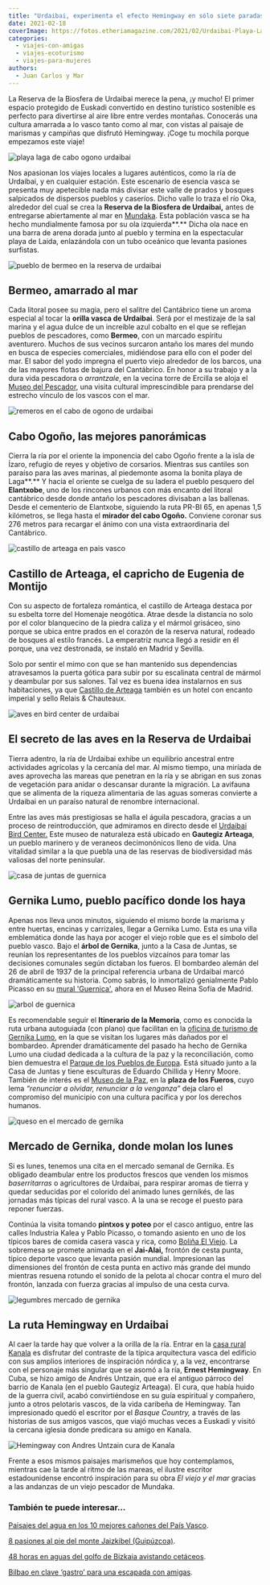 ```yaml
---
title: "Urdaibai, experimenta el efecto Hemingway en sólo siete paradas"
date: 2021-02-18
coverImage: https://fotos.etheriamagazine.com/2021/02/Urdaibai-Playa-Laga-Isla-Izaro.jpg
categories: 
  - viajes-con-amigas
  - viajes-ecoturismo
  - viajes-para-mujeres
authors: 
  - Juan Carlos y Mar
---
```


La Reserva de la Biosfera de Urdaibai merece la pena, ¡y mucho! El primer espacio protegido de Euskadi convertido en destino turístico sostenible es perfecto para divertirse al aire libre entre verdes montañas. Conocerás una cultura amarrada a lo vasco tanto como al mar, con vistas al paisaje de marismas y campiñas que disfrutó Hemingway. ¡Coge tu mochila porque empezamos este viaje!

![playa laga de cabo ogono urdaibai](https://fotos.etheriamagazine.com/2021/02/Urdaibai-Playa-Laga-Isla-Izaro.jpg "La playa Laga y la isla de Izaro, incluidas en la Reserva de Urdaibai.")

Nos apasionan los viajes locales a lugares auténticos, como la ría de Urdaibai, y en 
cualquier estación. Este escenario de esencia vasca se presenta muy apetecible nada más 
divisar este valle de prados y bosques salpicados de dispersos pueblos y caseríos. Dicho 
valle lo traza el río Oka, alrededor del cual se crea la **Reserva de la Biosfera de 
Urdaibai,** antes de entregarse abiertamente al mar en [Mundaka](https://www.bilbaoturismo.net/BilbaoTurismo/es/la-ola-izquierda-de-mundaka). 
Esta población vasca se ha hecho mundialmente famosa por su ola izquierda**.** Dicha ola 
nace en una barra de arena dorada junto al pueblo y termina en la espectacular playa de 
Laida, enlazándola con un tubo oceánico que levanta pasiones surfistas. 

![pueblo de bermeo en la reserva de urdaibai](https://fotos.etheriamagazine.com/2021/02/Urdaibai-bermeo.jpg "Pintoresco puerto de Bermeo.")

## Bermeo, amarrado al mar

Cada litoral posee su magia, pero el salitre del Cantábrico tiene un aroma especial al 
tocar la **orilla vasca de Urdaibai**. Será por el mestizaje de la sal marina y el agua 
dulce de un increíble azul cobalto en el que se reflejan pueblos de pescadores, como 
**Bermeo**, con un marcado espíritu aventurero. Muchos de sus vecinos surcaron antaño 
los mares del mundo en busca de especies comerciales, midiéndose para ello con el poder 
del mar. El sabor del yodo impregna el puerto viejo alrededor de los barcos, una de las 
mayores flotas de bajura del Cantábrico. En honor a su trabajo y a la dura vida 
pescadora o _arrantzale_, en la vecina torre de Ercilla se aloja el [Museo del 
Pescador](https://bizkaikoa.bizkaia.eus/detalleContenido.asp?id=52&t=1), una visita 
cultural imprescindible para prendarse del estrecho vínculo de los vascos con el mar. 

![remeros en el cabo de ogono de urdaibai](https://fotos.etheriamagazine.com/2021/02/urdaibai-cabo-ogono-677x1024.jpg "Cabo Ogoño desde el mar.")

## Cabo Ogoño, las mejores panorámicas

Cierra la ría por el oriente la imponencia del cabo Ogoño frente a la isla de Ízaro, 
refugio de reyes y objetivo de corsarios. Mientras sus cantiles son paraíso para las 
aves marinas, al piedemonte asoma la bonita playa de Laga**.** Y hacia el oriente se 
cuelga de su ladera el pueblo pesquero del **Elantxobe**, uno de los rincones urbanos 
con más encanto del litoral cantábrico desde donde antaño los pescadores divisaban a las 
ballenas. Desde el cementerio de Elantxobe, siguiendo la ruta PR-BI 65, en apenas 1,5 
kilómetros, se llega hasta el **mirador del cabo Ogoño.** Conviene coronar sus 276 
metros para recargar el ánimo con una vista extraordinaria del Cantábrico. 

![castillo de arteaga en pais vasco](https://fotos.etheriamagazine.com/2021/02/urdaibai-castillo-arteaga.jpg "Castillo de Arteaga.")

## Castillo de Arteaga, el capricho de Eugenia de Montijo

Con su aspecto de fortaleza romántica, el castillo de Arteaga destaca por su esbelta 
torre del Homenaje neogótica. Atrae desde la distancia no solo por el color blanquecino 
de la piedra caliza y el mármol grisáceo, sino porque se ubica entre prados en el 
corazón de la reserva natural, rodeado de bosques al estilo francés. La emperatriz nunca 
llegó a residir en él porque, una vez destronada, se instaló en Madrid y Sevilla. 

Solo por sentir el mimo con que se han mantenido sus dependencias atravesamos la puerta 
gótica para subir por su escalinata central de mármol y deambular por sus salones. Tal 
vez es buena idea instalarnos en sus habitaciones, ya que [Castillo de 
Arteaga](http://castillodearteaga.com/) también es un hotel con encanto imperial y sello 
Relais & Chauteaux. 

![aves en bird center de urdaibai](https://fotos.etheriamagazine.com/2021/02/urdaibai-marismas-aves.jpg "Aves en la ría de Urdaibai.")

## El secreto de las aves en la Reserva de Urdaibai

Tierra adentro, la ría de Urdaibai exhibe un equilibrio ancestral entre actividades 
agrícolas y la cercanía del mar. Al mismo tiempo, una miríada de aves aprovecha las 
mareas que penetran en la ría y se abrigan en sus zonas de vegetación para anidar o 
descansar durante la migración. La avifauna que se alimenta de la riqueza alimentaria de 
las aguas someras convierte a Urdaibai en un paraíso natural de renombre internacional. 

Entre las aves más prestigiosas se halla el águila pescadora, gracias a un proceso de 
reintroducción, que admiramos en directo desde el [Urdaibai Bird 
Center.](https://www.birdcenter.org/) Este museo de naturaleza está ubicado en 
**Gautegiz Arteaga**, un pueblo marinero y de veraneos decimonónicos lleno de vida. Una 
vitalidad similar a la que puebla una de las reservas de biodiversidad más valiosas del 
norte peninsular. 

![casa de juntas de guernica](https://fotos.etheriamagazine.com/2021/02/urdaibai-guernica.jpg "Interior de la Casa de Juntas de Gernika Lumo.")

## Gernika Lumo, pueblo pacífico donde los haya

Apenas nos lleva unos minutos, siguiendo el mismo borde la marisma y entre huertas, 
encinas y carrizales, llegar a Gernika Lumo. Esta es una villa emblemática donde las 
haya por acoger el viejo roble que es el símbolo del pueblo vasco. Bajo el **árbol de 
Gernika**, junto a la Casa de Juntas, se reunían los representantes de los pueblos 
vizcaínos para tomar las decisiones comunales según dictaban los fueros. El bombardeo 
alemán del 26 de abril de 1937 de la principal referencia urbana de Urdaibai marcó 
dramáticamente su historia. Como sabrás, lo inmortalizó genialmente Pablo Picasso en su [mural 
'Guernica'](https://www.museoreinasofia.es/coleccion/obra/guernica), ahora en el Museo 
Reina Sofía de Madrid. 

![arbol de guernica](https://fotos.etheriamagazine.com/2021/02/urdaibai-guernica-arbol-656x1024.jpg "Roble de Gernika Lumo, símbolo del pueblo vasco.")

Es recomendable seguir el **Itinerario de la Memoria**, como es conocida la ruta urbana 
autoguiada (con plano) que facilitan en la [oficina de turismo de Gernika 
Lumo](http://turismo.gernika-lumo.net/es-es/Paginas/default.aspx), en la que se visitan 
los lugares más dañados por el bombardeo. Aprender dramáticamente del pasado ha hecho de 
Gernika Lumo una ciudad dedicada a la cultura de la paz y la reconciliación, como bien 
demuestra el [Parque de los Pueblos de 
Europa](https://turismo.euskadi.eus/es/museos/parque-de-los-pueblos-de-europa/aa30-12375/es/). 
Está situado junto a la Casa de Juntas y tiene esculturas de Eduardo Chillida y Henry 
Moore. También de interés es el [Museo de la Paz](https://www.museodelapaz.org/), en la 
**plaza de los Fueros**, cuyo lema _“renunciar a olvidar, renunciar a la venganza”_ deja 
claro el compromiso del municipio con una cultura pacífica y por los derechos humanos. 

![queso en el mercado de gernika](https://fotos.etheriamagazine.com/2021/02/urdaibai-mercado-guernica-quesos-682x1024.jpg "El queso es uno de los productos estrella del mercado semanal de Gernika.")

## Mercado de Gernika, donde molan los lunes

Si es lunes, tenemos una cita en el mercado semanal de Gernika. Es obligado deambular 
entre los productos frescos que venden los mismos _baserritarras_ o agricultores de 
Urdaibai, para respirar aromas de tierra y quedar seducidas por el colorido del animado 
lunes gernikés, de las jornadas más típicas del rural vasco. A la una se recoge el 
puesto para reponer fuerzas. 

Continúa la visita tomando **pintxos y poteo** por el casco antiguo, entre las calles 
Industria Kalea y Pablo Picasso, o tomando asiento en uno de los típicos bares de comida 
casera vasca y rica, como [Boliña El Viejo](https://www.restaurantebolinaelviejo.com/). 
La sobremesa se promete animada en el **Jai-Alai,** frontón de cesta punta, típico 
deporte vasco que levanta pasión mundial. Impresionan las dimensiones del frontón de 
cesta punta en activo más grande del mundo mientras resuena rotundo el sonido de la 
pelota al chocar contra el muro del frontón, lanzada con fuerza gracias al impulso de 
una cesta curva. 

![legumbres mercado de gernika](https://fotos.etheriamagazine.com/2021/02/urdaibai-mercado-gernika.jpg "Puesto de legumbres del mercado de los lunes en Gernika.")

## La ruta Hemingway en Urdaibai

Al caer la tarde hay que volver a la orilla de la ría. Entrar en la [casa rural 
Kanala](https://casarural-kanala.com/) es disfrutar del contraste de la típica 
arquitectura vasca del edificio con sus amplios interiores de inspiración nórdica y, a 
la vez, encontrarse con el personaje más singular que se asomó a la ría, **Ernest 
Hemingway**. En Cuba, se hizo amigo de Andrés Untzain, que era el antiguo párroco del 
barrio de Kanala (en el pueblo Gautegiz Arteaga). El cura, que había huido de la guerra 
civil, acabó convirtiéndose en su guía espiritual y compañero, junto a otros pelotaris 
vascos, de la vida caribeña de Hemingway. Tan impresionado quedó el escritor por el 
_Basque Country,_ a través de las historias de sus amigos vascos, que viajó muchas veces 
a Euskadi y visitó la cercana iglesia donde predicara su amigo en Kanala. 

![Hemingway con Andres Untzain cura de Kanala](https://fotos.etheriamagazine.com/2021/02/hemingway-en-pais-vasco.jpg "Fotografía de Hemingway con sus amigos vascos.")

Frente a esos mismos paisajes marismeños que hoy contemplamos, mientras cae la tarde al 
ritmo de las mareas, el ilustre escritor estadounidense encontró inspiración para su 
obra _El viejo y el mar_ gracias a las andanzas de un viejo pescador de Mundaka. 

### También te puede interesar...

[Paisajes del agua en los 10 mejores cañones del País 
Vasco](https://etheriamagazine.com/2019/04/09/viajes-naturaleza-mejores-canones-pais-vasco/). 

[8 pasiones al pie del monte Jaizkibel 
(Guipúzcoa)](https://etheriamagazine.com/2020/09/08/que-ver-guipuzcoa-jaizkibel-hondarribia-pasaia/). 

[48 horas en aguas del golfo de Bizkaia avistando 
cetáceos](https://etheriamagazine.com/2020/04/20/avistamiento-cetaceos-bizkaia-vizcaya-pais-vasco/). 

[Bilbao en clave ‘gastro’ para una escapada con 
amigas](https://etheriamagazine.com/2019/12/23/finde-bilbao-con-amigas-mejores-restaurantes/).
